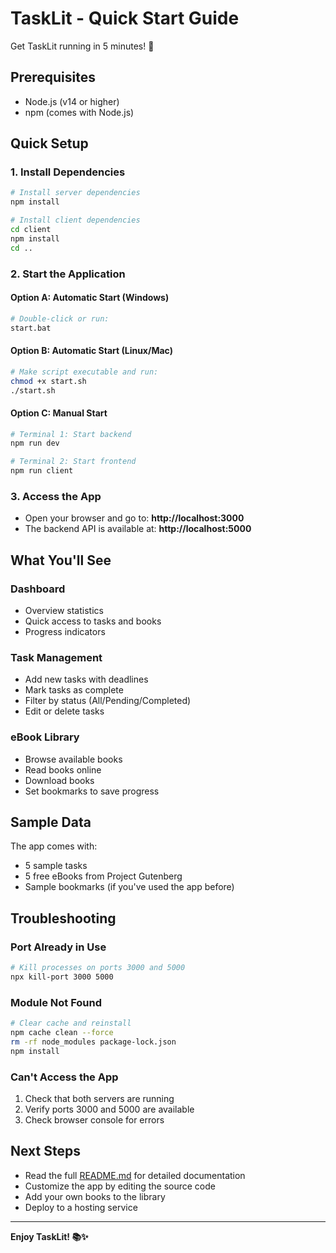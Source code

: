 # TaskLit - Quick Start Guide

Get TaskLit running in 5 minutes! 🚀

## Prerequisites
- Node.js (v14 or higher)
- npm (comes with Node.js)

## Quick Setup

### 1. Install Dependencies
```bash
# Install server dependencies
npm install

# Install client dependencies
cd client
npm install
cd ..
```

### 2. Start the Application

#### Option A: Automatic Start (Windows)
```bash
# Double-click or run:
start.bat
```

#### Option B: Automatic Start (Linux/Mac)
```bash
# Make script executable and run:
chmod +x start.sh
./start.sh
```

#### Option C: Manual Start
```bash
# Terminal 1: Start backend
npm run dev

# Terminal 2: Start frontend
npm run client
```

### 3. Access the App
- Open your browser and go to: **http://localhost:3000**
- The backend API is available at: **http://localhost:5000**

## What You'll See

### Dashboard
- Overview statistics
- Quick access to tasks and books
- Progress indicators

### Task Management
- Add new tasks with deadlines
- Mark tasks as complete
- Filter by status (All/Pending/Completed)
- Edit or delete tasks

### eBook Library
- Browse available books
- Read books online
- Download books
- Set bookmarks to save progress

## Sample Data
The app comes with:
- 5 sample tasks
- 5 free eBooks from Project Gutenberg
- Sample bookmarks (if you've used the app before)

## Troubleshooting

### Port Already in Use
```bash
# Kill processes on ports 3000 and 5000
npx kill-port 3000 5000
```

### Module Not Found
```bash
# Clear cache and reinstall
npm cache clean --force
rm -rf node_modules package-lock.json
npm install
```

### Can't Access the App
1. Check that both servers are running
2. Verify ports 3000 and 5000 are available
3. Check browser console for errors

## Next Steps
- Read the full [README.md](README.md) for detailed documentation
- Customize the app by editing the source code
- Add your own books to the library
- Deploy to a hosting service

---

**Enjoy TaskLit! 📚✨** 